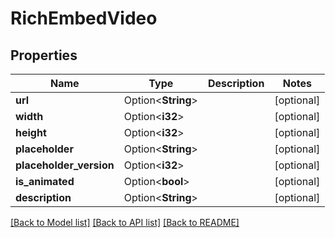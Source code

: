 # RichEmbedVideo

## Properties

Name | Type | Description | Notes
------------ | ------------- | ------------- | -------------
**url** | Option<**String**> |  | [optional]
**width** | Option<**i32**> |  | [optional]
**height** | Option<**i32**> |  | [optional]
**placeholder** | Option<**String**> |  | [optional]
**placeholder_version** | Option<**i32**> |  | [optional]
**is_animated** | Option<**bool**> |  | [optional]
**description** | Option<**String**> |  | [optional]

[[Back to Model list]](../README.md#documentation-for-models) [[Back to API list]](../README.md#documentation-for-api-endpoints) [[Back to README]](../README.md)


